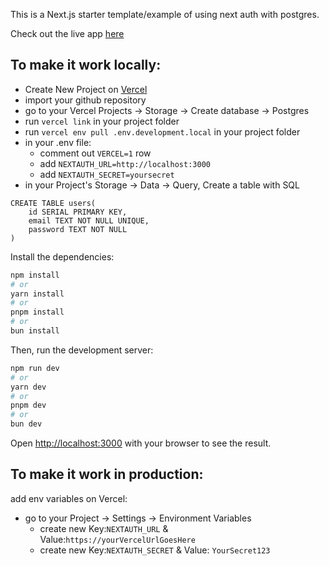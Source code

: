 This is a Next.js starter template/example of using next auth with postgres.

Check out the live app [here](https://next-auth-starter-theta.vercel.app)

## To make it work locally: 

- Create New Project on [Vercel](https://vercel.com)
- import your github repository
- go to your Vercel Projects -> Storage -> Create database -> Postgres
- run `vercel link` in your project folder
- run `vercel env pull .env.development.local` in your project folder
- in your .env file: 
    - comment out `VERCEL=1` row
    - add `NEXTAUTH_URL=http://localhost:3000`
    - add `NEXTAUTH_SECRET=yoursecret`
- in your Project's Storage -> Data -> Query, Create a table with SQL

```
CREATE TABLE users(
    id SERIAL PRIMARY KEY,
    email TEXT NOT NULL UNIQUE,
    password TEXT NOT NULL
)
```

Install the dependencies:

```bash
npm install 
# or
yarn install 
# or
pnpm install
# or
bun install 
```

Then, run the development server:

```bash
npm run dev
# or
yarn dev
# or
pnpm dev
# or
bun dev
```

Open [http://localhost:3000](http://localhost:3000) with your browser to see the result.

## To make it work in production:

add env variables on Vercel:
- go to your Project -> Settings -> Environment Variables
    - create new Key:`NEXTAUTH_URL` & Value:`https://yourVercelUrlGoesHere`
    - create new Key:`NEXTAUTH_SECRET` & Value: `YourSecret123`
